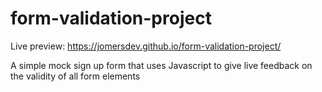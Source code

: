 # form-validation-project

Live preview: https://jomersdev.github.io/form-validation-project/

A simple mock sign up form that uses Javascript to give live feedback on the validity of all form elements
